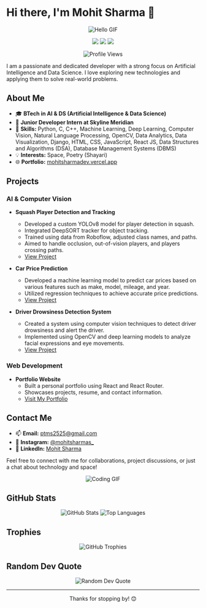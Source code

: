 # Hi there, I'm Mohit Sharma 👋

<p align="center">
  <img src="https://media.giphy.com/media/hvRJCLFzcasrR4ia7z/giphy.gif" alt="Hello GIF">
</p>

<p align="center">
  <a href="https://github.com/mohitsharma1214"><img src="https://img.shields.io/badge/-GitHub-000?style=flat&logo=Github&logoColor=white"></a>
  <a href="https://www.linkedin.com/in/mohitsharmas78/"><img src="https://img.shields.io/badge/-LinkedIn-blue?style=flat&logo=Linkedin&logoColor=white"></a>
  <a href="https://instagram.com/mohitsharmas_"><img src="https://img.shields.io/badge/-Instagram-E4405F?style=flat&logo=Instagram&logoColor=white"></a>
</p>

<p align="center">
  <img src="https://komarev.com/ghpvc/?username=mohitsharma1214&color=blue" alt="Profile Views">
</p>

I am a passionate and dedicated developer with a strong focus on Artificial Intelligence and Data Science. I love exploring new technologies and applying them to solve real-world problems.

## About Me

- 🎓 **BTech in AI & DS (Artificial Intelligence & Data Science)**
- 💼 **Junior Developer Intern at Skyline Meridian**
- 🌟 **Skills:** Python, C, C++, Machine Learning, Deep Learning, Computer Vision, Natural Language Processing, OpenCV, Data Analytics, Data Visualization, Django, HTML, CSS, JavaScript, React JS, Data Structures and Algorithms (DSA), Database Management Systems (DBMS)
- 💡 **Interests:** Space, Poetry (Shayari)
- 🌐 **Portfolio:** [mohitsharmadev.vercel.app](https://mohitsharmadev.vercel.app/)

## Projects

### AI & Computer Vision

- **Squash Player Detection and Tracking**
  - Developed a custom YOLOv8 model for player detection in squash.
  - Integrated DeepSORT tracker for object tracking.
  - Trained using data from Roboflow, adjusted class names, and paths.
  - Aimed to handle occlusion, out-of-vision players, and players crossing paths.
  - [View Project](https://drive.google.com/drive/folders/1OnXBhIHmCQD9tugbaRfZTP93BRnuJZbB?usp=drive_link)

- **Car Price Prediction**
  - Developed a machine learning model to predict car prices based on various features such as make, model, mileage, and year.
  - Utilized regression techniques to achieve accurate price predictions.
  - [View Project](https://github.com/Mohitsharma1214/Car-Price-Prediction-Model)

- **Driver Drowsiness Detection System**
  - Created a system using computer vision techniques to detect driver drowsiness and alert the driver.
  - Implemented using OpenCV and deep learning models to analyze facial expressions and eye movements.
  - [View Project](https://github.com/Mohitsharma1214/Driver-Drowsiness-Detection-System)

### Web Development

- **Portfolio Website**
  - Built a personal portfolio using React and React Router.
  - Showcases projects, resume, and contact information.
  - [Visit My Portfolio](https://mohitsharmadev.vercel.app/)

## Contact Me

- 📫 **Email:** [ptms2525@gmail.com](mailto:ptms2525@gmail.com)
- 📱 **Instagram:** [@mohitsharmas_](https://instagram.com/mohitsharmas_)
- 📝 **LinkedIn:** [Mohit Sharma](https://www.linkedin.com/in/mohitsharmas78/)

Feel free to connect with me for collaborations, project discussions, or just a chat about technology and space!

<p align="center">
  <img src="https://media.giphy.com/media/l0MYt5jPR6QX5pnqM/giphy.gif" alt="Coding GIF">
</p>

## GitHub Stats

<p align="center">
  <img src="https://github-readme-stats.vercel.app/api?username=mohitsharma1214&show_icons=true&theme=radical" alt="GitHub Stats">
  <img src="https://github-readme-stats.vercel.app/api/top-langs/?username=mohitsharma1214&layout=compact&theme=radical" alt="Top Languages">
</p>

## Trophies

<p align="center">
  <img src="https://github-profile-trophy.vercel.app/?username=mohitsharma1214&theme=radical" alt="GitHub Trophies">
</p>

## Random Dev Quote

<p align="center">
  <img src="https://quotes-github-readme.vercel.app/api?type=horizontal&theme=radical" alt="Random Dev Quote">
</p>

---

<p align="center">
Thanks for stopping by! 😊
</p>
